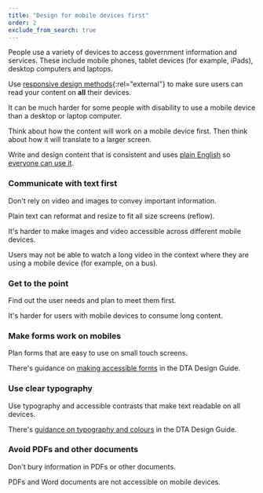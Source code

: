 ```yaml
---
title: "Design for mobile devices first"
order: 2
exclude_from_search: true
---
```


People use a variety of devices to access government information and services. These include mobile phones, tablet devices (for example, iPads), desktop computers and laptops.

Use [responsive design methods](https://www.dta.gov.au/standard/6-consistent-and-responsive/){:rel="external"} to make sure users can read your content on **all** their devices.

It can be much harder for some people with disability to use a mobile device than a desktop or laptop computer.

Think about how the content will work on a mobile device first. Then think about how it will translate to a larger screen.

Write and design content that is consistent and uses [plain English](/writing-style/#plain-english) so [everyone can use it](/accessibility-inclusivity/).

### Communicate with text first

Don't rely on video and images to convey important information.

Plain text can reformat and resize to fit all size screens (reflow).

It's harder to make images and video accessible across different mobile devices.

Users may not be able to watch a long video in the context where they are using a mobile device (for example, on a bus).

### Get to the point

Find out the user needs and plan to meet them first.

It's harder for users with mobile devices to consume long content.

### Make forms work on mobiles

Plan forms that are easy to use on small touch screens.

There's guidance on [making accessible forms](http://guides.service.gov.au/design-guide/components/forms-buttons/) in the DTA Design Guide.

### Use clear typography

Use typography and accessible contrasts that make text readable on all devices.

There's [guidance on typography and colours](http://guides.service.gov.au/design-guide/foundations/) in the DTA Design Guide.

### Avoid PDFs and other documents

Don't bury information in PDFs or other documents.

PDFs and Word documents are not accessible on mobile devices.
